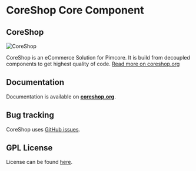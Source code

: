 CoreShop Core Component
==================

CoreShop
------

![CoreShop](http://www.coreshop.org/assets/img/logo-full.svg)

CoreShop is an eCommerce Solution for Pimcore. It is build from decoupled components to get highest quality of code. [Read more on coreshop.org](http://www.coreshop.org)

Documentation
-------------

Documentation is available on [**coreshop.org**](https://www.coreshop.org/docs/2.0.0/Components/Core_Component.html).

Bug tracking
------------

CoreShop uses [GitHub issues](https://github.com/CoreShop/coreshop/issues).

GPL License
-----------

License can be found [here](https://github.com/coreshop/CoreShop/blob/master/LICENSE.md).

